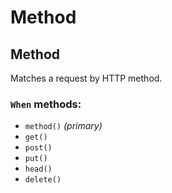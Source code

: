 # Method

## Method

Matches a request by HTTP method.

### `When` methods:
- `method()` *(primary)*
- `get()`
- `post()`
- `put()`
- `head()`
- `delete()`
